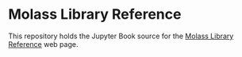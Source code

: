 # Molass Library Reference
This repository holds the Jupyter Book source for the [Molass Library Reference](https://freesemt.github.io/molass-reference/) web page.
